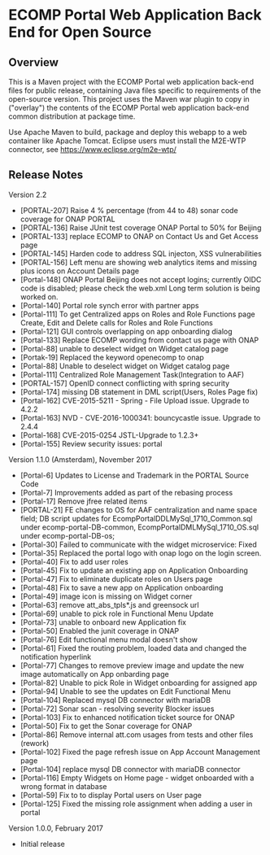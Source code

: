 # ECOMP Portal Web Application Back End for Open Source

## Overview

This is a Maven project with the ECOMP Portal web application back-end files
for public release, containing Java files specific to requirements of the
open-source version.  This project uses the Maven war plugin to copy in
("overlay") the contents of the ECOMP Portal web application back-end
common distribution at package time.

Use Apache Maven to build, package and deploy this webapp to a web container
like Apache Tomcat.  Eclipse users must install the M2E-WTP connector, see 
https://www.eclipse.org/m2e-wtp/

## Release Notes

Version 2.2
- [PORTAL-207] Raise 4 % percentage (from 44 to 48) sonar code coverage for ONAP PORTAL
- [PORTAL-136] Raise JUnit test coverage ONAP Portal to 50% for Beijing 
- [PORTAL-133] replace ECOMP to ONAP on Contact Us and Get Access page
- [PORTAL-145] Harden code to address SQL injecton, XSS vulnerabilities
- [PORTAL-156] Left menu are showing web analytics items and missing plus icons on Account Details page
- [Portal-148] ONAP Portal Beijing does not accept logins; currently OIDC code is disabled; please check the web.xml
  Long term solution is being worked on.
- [Portal-140] Portal role synch error with partner apps
- [Portal-111] To get Centralized apps on Roles and Role Functions page
   Create, Edit and Delete calls for Roles and Role Functions
- [Portal-121] GUI controls overlapping on app onboarding dialog
- [Portal-133] Replace ECOMP wording from contact us page with ONAP
- [Portal-88] unable to deselect widget on Widget catalog page
- [Portak-19] Replaced the keyword openecomp to onap 
- [Portal-88] Unable to deselect widget on Widget catalog page
- [Portal-111] Centralized Role Management Task(Integration to AAF)
- [PORTAL-157] OpenID connect conflicting with spring security
- [Portal-174] missing DB statement in DML script(Users, Roles Page fix)
- [Portal-162] CVE-2015-5211 - Spring - File Upload issue. Upgrade to 4.2.2
- [Portal-163] NVD - CVE-2016-1000341: bouncycastle issue. Upgrade to 2.4.4
- [Portal-168] CVE-2015-0254 JSTL-Upgrade to 1.2.3+
- [Portal-155] Review security issues: portal

Version 1.1.0 (Amsterdam), November 2017
- [Portal-6] Updates to License and Trademark in the PORTAL Source Code
- [Portal-7] Improvements added as part of the rebasing process
- [Portal-17] Remove jfree related items
- [PORTAL-21] FE changes to OS for AAF centralization and name space field; DB script updates for EcompPortalDDLMySql_1710_Common.sql under ecomp-portal-DB-common, EcompPortalDMLMySql_1710_OS.sql under ecomp-portal-DB-os;
- [Portal-30] Failed to communicate with the widget microservice: Fixed
- [Portal-35] Replaced the portal logo with onap logo on the login screen.
- [Portal-40] Fix to add user roles 
- [Portal-45] Fix to update an existing app on Application Onboarding
- [Portal-47] Fix to eliminate duplicate roles on Users page
- [Portal-48] Fix to save a new app on Application onboarding
- [Portal-49] image icon is missing on Widget corner
- [Portal-63] remove att_abs_tpls*.js and greensock url
- [Portal-69] unable to pick role in Functional Menu Update
- [Portal-73] unable to onboard new Application fix
- [Portal-50] Enabled the junit coverage in ONAP
- [Portal-76] Edit functional menu modal doesn't show
- [Portal-61] Fixed the routing problem, loaded data and changed the notification hyperlink 
- [Portal-77] Changes to remove preview image and update the new image automatically on App onbarding page
- [Portal-82] Unable to pick Role in Widget onboarding for assigned app
- [Portal-94] Unable to see the updates on Edit Functional Menu
- [Portal-104] Replaced mysql DB connector with mariaDB
- [Portal-72] Sonar scan - resolving severity Blocker issues 
- [Portal-103] Fix to enhanced notification ticket source for ONAP
- [Portal-50] Fix to get the Sonar coverage for ONAP
- [Portal-86] Remove internal att.com usages from tests and other files (rework)
- [Portal-102] Fixed the page refresh issue on App Account Management page
- [Portal-104] replace mysql DB connector with mariaDB connector
- [Portal-116] Empty Widgets on Home page - widget onboarded with a wrong format in database
- [Portal-59] Fix to to display Portal users on User page
- [Portal-125] Fixed the missing role assignment when adding a user in portal

Version 1.0.0, February 2017
- Initial release
